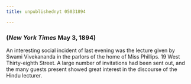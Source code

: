 ```yaml
---
title: unpublishednyt 05031894

---
```





  

### (*New York Times* May 3, 1894)

An interesting social incident of last evening was the lecture given by
Swami Vivekananda in the parlors of the home of Miss Phillips. 19 West
Thirty-eighth Street. A large number of invitations had been sent out,
and the many guests present showed great interest in the discourse of
the Hindu lecturer.


